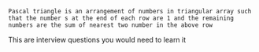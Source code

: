 	Pascal triangle is an arrangement of numbers in triangular array such that the number s at the end of each row are 1 and the remaining numbers are the sum of nearest two number in the above row
This are interview questions you would need to learn it
